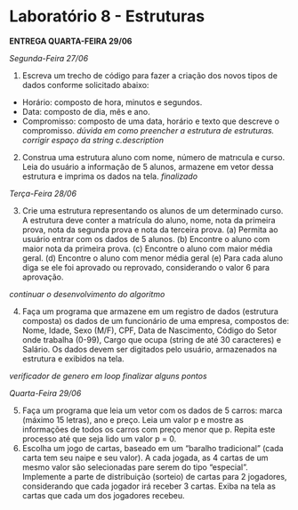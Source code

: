 # Laboratório 8 - Estruturas

**ENTREGA QUARTA-FEIRA 29/06**

*Segunda-Feira 27/06*


1. Escreva  um  trecho  de  código  para  fazer  a  criação  dos  novos  tipos  de  dados  conforme 
solicitado abaixo: 
- Horário: composto de hora, minutos e segundos. 
- Data: composto de dia, mês e ano. 
- Compromisso: composto de uma data, horário e texto que descreve o compromisso.
*dúvida em como preencher a estrutura de estruturas.*
*corrigir espaço da string c.description*

2. Construa uma estrutura aluno com nome, número de matrıcula e curso. Leia do usuário a 
informação de 5 alunos, armazene em vetor dessa estrutura e imprima os dados na tela. *finalizado*

*Terça-Feira 28/06*


3. Crie  uma  estrutura  representando  os  alunos  de  um  determinado  curso.  A  estrutura  deve 
conter a matrícula do aluno, nome, nota da primeira prova, nota da segunda prova e nota 
da terceira prova. 
(a) Permita ao usuário entrar com os dados de 5 alunos. 
(b) Encontre o aluno com maior nota da primeira prova. 
(c) Encontre o aluno com maior média geral. 
(d) Encontre o aluno com menor média geral 
(e) Para cada aluno diga se ele foi aprovado ou reprovado, considerando o valor 6 para 
aprovação. 

*continuar o desenvolvimento do algoritmo*

4. Faça um programa que armazene em um registro de dados (estrutura composta) os dados 
de um funcionário de uma empresa, compostos de: Nome, Idade, Sexo (M/F), CPF, Data de 
Nascimento,  Código  do  Setor  onde  trabalha  (0-99),  Cargo  que  ocupa  (string  de  até  30 
caracteres) e Salário. Os dados devem ser digitados pelo usuário, armazenados na estrutura 
e exibidos na tela.

*verificador de genero em loop*
*finalizar alguns pontos*

*Quarta-Feira 29/06*


5. Faça um programa que leia um vetor com os dados de 5 carros: marca (máximo 15 letras), 
ano e preço. Leia um valor p e mostre as informações de todos os carros com preço menor 
que p. Repita este processo até que seja lido um valor p = 0.
6. Escolha um jogo de cartas, baseado em um “baralho tradicional” (cada carta tem seu naipe 
e seu valor). A cada jogada, as 4 cartas de um mesmo valor são selecionadas pare serem do 
tipo “especial”.  Implemente  a  parte  de  distribuição  (sorteio)  de  cartas  para  2  jogadores, 
considerando que cada jogador irá receber 3 cartas. Exiba na tela as cartas que cada um dos 
jogadores recebeu.



